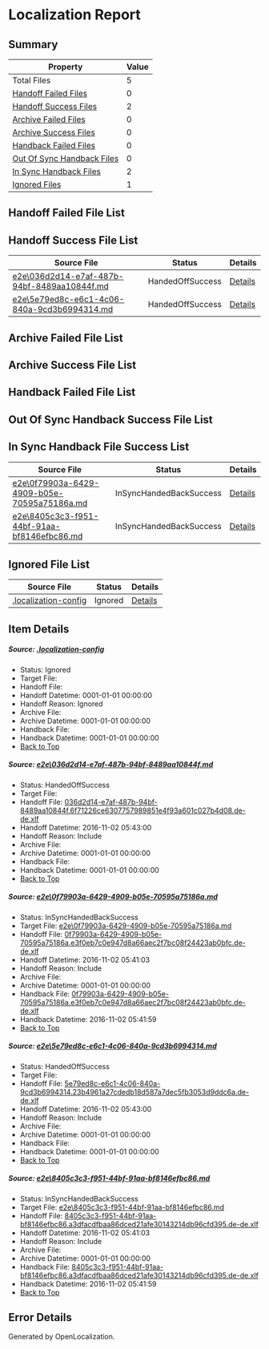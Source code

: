 # <a name='report-top'></a> Localization Report

## Summary
 Property | Value 
 -------- | ----- 
 Total Files | 5
[ Handoff Failed Files ](#handoff-failed-list)| 0
[ Handoff Success Files ](#handoff-success-list)| 2
[ Archive Failed Files ](#archive-failed-list)| 0
[ Archive Success Files ](#archive-success-list)| 0
[ Handback Failed Files ](#handback-failed-list)| 0
[ Out Of Sync Handback Files ](#outofsync-handback-success-list)| 0
[ In Sync Handback Files ](#insync-handback-success-list)| 2
[ Ignored Files ](#ignored-list)| 1

## <a name='handoff-failed-list'></a> Handoff Failed File List

## <a name='handoff-success-list'></a> Handoff Success File List
 Source File | Status | Details 
 ----------- | ------ | ------- 
 [e2e\036d2d14-e7af-487b-94bf-8489aa10844f.md](https://github.com/OpenLocalizationTestOrg/ol-test0/blob/f979f96df2c4c2e14693219c5be2aa3524cc8a77/e2e/036d2d14-e7af-487b-94bf-8489aa10844f.md) | HandedOffSuccess | [Details](#c2a97d591a3c906a4c313c4c48521fd606f14fc61)
 [e2e\5e79ed8c-e6c1-4c06-840a-9cd3b6994314.md](https://github.com/OpenLocalizationTestOrg/ol-test0/blob/f979f96df2c4c2e14693219c5be2aa3524cc8a77/e2e/5e79ed8c-e6c1-4c06-840a-9cd3b6994314.md) | HandedOffSuccess | [Details](#a1a23630a995c532311a0e766f21e4a620f11d893)

## <a name='archive-failed-list'></a> Archive Failed File List

## <a name='archive-success-list'></a> Archive Success File List

## <a name='handback-failed-list'></a> Handback Failed File List

## <a name='outofsync-handback-success-list'></a> Out Of Sync Handback Success File List

## <a name='insync-handback-success-list'></a> In Sync Handback File Success List
 Source File | Status | Details 
 ----------- | ------ | ------- 
 [e2e\0f79903a-6429-4909-b05e-70595a75186a.md](https://github.com/OpenLocalizationTestOrg/ol-test0/blob/f2325406c731ef4c32eeda26c9f1e2708183c183/e2e/0f79903a-6429-4909-b05e-70595a75186a.md) | InSyncHandedBackSuccess | [Details](#2d37236f20e6b6fb7214cbef5567bdea211970172)
 [e2e\8405c3c3-f951-44bf-91aa-bf8146efbc86.md](https://github.com/OpenLocalizationTestOrg/ol-test0/blob/f2325406c731ef4c32eeda26c9f1e2708183c183/e2e/8405c3c3-f951-44bf-91aa-bf8146efbc86.md) | InSyncHandedBackSuccess | [Details](#b0efcec14bc0327b4d6f85c707b1f0f2aef513874)

## <a name='ignored-list'></a> Ignored File List
 Source File | Status | Details 
 ----------- | ------ | ------- 
 [.localization-config](https://github.com/OpenLocalizationTestOrg/ol-test0/blob/f979f96df2c4c2e14693219c5be2aa3524cc8a77/.localization-config) | Ignored | [Details](#c268a05ecaa7ec85942ed632c29928ee5bd6da8d0)

## Item Details
##### <a name='c268a05ecaa7ec85942ed632c29928ee5bd6da8d0'></a> Source: [.localization-config](https://github.com/OpenLocalizationTestOrg/ol-test0/blob/f979f96df2c4c2e14693219c5be2aa3524cc8a77/.localization-config)
* Status: Ignored
* Target File: 
* Handoff File: 
* Handoff Datetime: 0001-01-01 00:00:00
* Handoff Reason: Ignored
* Archive File: 
* Archive Datetime: 0001-01-01 00:00:00
* Handback File: 
* Handback Datetime: 0001-01-01 00:00:00
* [Back to Top](#report-top)

##### <a name='c2a97d591a3c906a4c313c4c48521fd606f14fc61'></a> Source: [e2e\036d2d14-e7af-487b-94bf-8489aa10844f.md](https://github.com/OpenLocalizationTestOrg/ol-test0/blob/f979f96df2c4c2e14693219c5be2aa3524cc8a77/e2e/036d2d14-e7af-487b-94bf-8489aa10844f.md)
* Status: HandedOffSuccess
* Target File: 
* Handoff File: [036d2d14-e7af-487b-94bf-8489aa10844f.6f71226ce6307757989851e4f93a601c027b4d08.de-de.xlf](https://github.com/OpenLocalizationTestOrg/ol-test0-handoff/blob/9e5599fbf049089322d2202ff01866bd7c4fe5fd/ol-handoff/OpenLocalizationTestOrg/ol-test0-dede/yufeih/high/036d2d14-e7af-487b-94bf-8489aa10844f.6f71226ce6307757989851e4f93a601c027b4d08.de-de.xlf)
* Handoff Datetime: 2016-11-02 05:43:00
* Handoff Reason: Include
* Archive File: 
* Archive Datetime: 0001-01-01 00:00:00
* Handback File: 
* Handback Datetime: 0001-01-01 00:00:00
* [Back to Top](#report-top)

##### <a name='2d37236f20e6b6fb7214cbef5567bdea211970172'></a> Source: [e2e\0f79903a-6429-4909-b05e-70595a75186a.md](https://github.com/OpenLocalizationTestOrg/ol-test0/blob/f2325406c731ef4c32eeda26c9f1e2708183c183/e2e/0f79903a-6429-4909-b05e-70595a75186a.md)
* Status: InSyncHandedBackSuccess
* Target File: [e2e\0f79903a-6429-4909-b05e-70595a75186a.md](https://github.com/OpenLocalizationTestOrg/ol-test0-dede/blob/b983dc273e40b07d0dd90157c5af9c9b09c60704/e2e/0f79903a-6429-4909-b05e-70595a75186a.md)
* Handoff File: [0f79903a-6429-4909-b05e-70595a75186a.e3f0eb7c0e947d8a66aec2f7bc08f24423ab0bfc.de-de.xlf](https://github.com/OpenLocalizationTestOrg/ol-test0-handoff/blob/7a493f25da0e537f6aca96a4d110e7864f204807/ol-handoff/OpenLocalizationTestOrg/ol-test0-dede/yufeih/ht/0f79903a-6429-4909-b05e-70595a75186a.e3f0eb7c0e947d8a66aec2f7bc08f24423ab0bfc.de-de.xlf)
* Handoff Datetime: 2016-11-02 05:41:03
* Handoff Reason: Include
* Archive File: 
* Archive Datetime: 0001-01-01 00:00:00
* Handback File: [0f79903a-6429-4909-b05e-70595a75186a.e3f0eb7c0e947d8a66aec2f7bc08f24423ab0bfc.de-de.xlf](https://github.com/OpenLocalizationTestOrg/ol-test0-handback/blob/9549b859354ee382a0a15f6c7cbdee8a0ef9ea1a/ol-handback/OpenLocalizationTestOrg/ol-test0-dede/yufeih/ht/0f79903a-6429-4909-b05e-70595a75186a.e3f0eb7c0e947d8a66aec2f7bc08f24423ab0bfc.de-de.xlf)
* Handback Datetime: 2016-11-02 05:41:59
* [Back to Top](#report-top)

##### <a name='a1a23630a995c532311a0e766f21e4a620f11d893'></a> Source: [e2e\5e79ed8c-e6c1-4c06-840a-9cd3b6994314.md](https://github.com/OpenLocalizationTestOrg/ol-test0/blob/f979f96df2c4c2e14693219c5be2aa3524cc8a77/e2e/5e79ed8c-e6c1-4c06-840a-9cd3b6994314.md)
* Status: HandedOffSuccess
* Target File: 
* Handoff File: [5e79ed8c-e6c1-4c06-840a-9cd3b6994314.23b4961a27cdedb18d587a7dec5fb3053d9ddc6a.de-de.xlf](https://github.com/OpenLocalizationTestOrg/ol-test0-handoff/blob/9e5599fbf049089322d2202ff01866bd7c4fe5fd/ol-handoff/OpenLocalizationTestOrg/ol-test0-dede/yufeih/high/5e79ed8c-e6c1-4c06-840a-9cd3b6994314.23b4961a27cdedb18d587a7dec5fb3053d9ddc6a.de-de.xlf)
* Handoff Datetime: 2016-11-02 05:43:00
* Handoff Reason: Include
* Archive File: 
* Archive Datetime: 0001-01-01 00:00:00
* Handback File: 
* Handback Datetime: 0001-01-01 00:00:00
* [Back to Top](#report-top)

##### <a name='b0efcec14bc0327b4d6f85c707b1f0f2aef513874'></a> Source: [e2e\8405c3c3-f951-44bf-91aa-bf8146efbc86.md](https://github.com/OpenLocalizationTestOrg/ol-test0/blob/f2325406c731ef4c32eeda26c9f1e2708183c183/e2e/8405c3c3-f951-44bf-91aa-bf8146efbc86.md)
* Status: InSyncHandedBackSuccess
* Target File: [e2e\8405c3c3-f951-44bf-91aa-bf8146efbc86.md](https://github.com/OpenLocalizationTestOrg/ol-test0-dede/blob/b983dc273e40b07d0dd90157c5af9c9b09c60704/e2e/8405c3c3-f951-44bf-91aa-bf8146efbc86.md)
* Handoff File: [8405c3c3-f951-44bf-91aa-bf8146efbc86.a3dfacdfbaa86dced21afe30143214db96cfd395.de-de.xlf](https://github.com/OpenLocalizationTestOrg/ol-test0-handoff/blob/7a493f25da0e537f6aca96a4d110e7864f204807/ol-handoff/OpenLocalizationTestOrg/ol-test0-dede/yufeih/ht/8405c3c3-f951-44bf-91aa-bf8146efbc86.a3dfacdfbaa86dced21afe30143214db96cfd395.de-de.xlf)
* Handoff Datetime: 2016-11-02 05:41:03
* Handoff Reason: Include
* Archive File: 
* Archive Datetime: 0001-01-01 00:00:00
* Handback File: [8405c3c3-f951-44bf-91aa-bf8146efbc86.a3dfacdfbaa86dced21afe30143214db96cfd395.de-de.xlf](https://github.com/OpenLocalizationTestOrg/ol-test0-handback/blob/9549b859354ee382a0a15f6c7cbdee8a0ef9ea1a/ol-handback/OpenLocalizationTestOrg/ol-test0-dede/yufeih/ht/8405c3c3-f951-44bf-91aa-bf8146efbc86.a3dfacdfbaa86dced21afe30143214db96cfd395.de-de.xlf)
* Handback Datetime: 2016-11-02 05:41:59
* [Back to Top](#report-top)


## Error Details

Generated by OpenLocalization.
